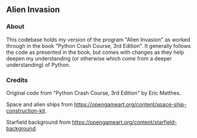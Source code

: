 ## Alien Invasion

### About

This codebase holds my version of the program "Alien Invasion" as worked through in the book "Python Crash Course, 3rd
Edition". It generally follows the code as presented in the book, but comes with changes as they help deepen my
understanding (or otherwise which come from a deeper understanding) of Python.

### Credits

Original code from "Python Crash Course, 3rd
Edition" by Eric Matthes.

Space and alien ships from https://opengameart.org/content/space-ship-construction-kit.

Starfield background from https://opengameart.org/content/starfield-background.